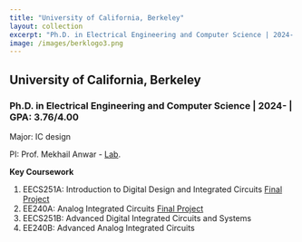 ```yaml
---
title: "University of California, Berkeley"
layout: collection
excerpt: "Ph.D. in Electrical Engineering and Computer Science | 2024- | GPA: 3.76/4.00"
image: /images/berklogo3.png
---
```


## University of California, Berkeley
### Ph.D. in Electrical Engineering and Computer Science | 2024- | GPA: 3.76/4.00

Major: IC design 

PI: Prof. Mekhail Anwar - [Lab](https://www.anwarlab.org/research).

**Key Coursework**
1. EECS251A: Introduction to Digital Design and Integrated Circuits [Final Project](/projects)
2. EE240A: Analog Integrated Circuits [Final Project](/projects)
3. EECS251B: Advanced Digital Integrated Circuits and Systems
4. EE240B: Advanced Analog Integrated Circuits
